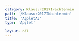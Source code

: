 ```yaml
---
category: Klausur2017INachtermin
path: '/Klausur2017INachtermin'
title: 'AppletA2'
type: 'Applet'

layout: nil
---
```

<script type="text/javascript" src="https://cdnjs.cloudflare.com/ajax/libs/jsxgraph/0.99.7/jsxgraphcore.js"></script>
<link type="text/css" href="https://cdnjs.cloudflare.com/ajax/libs/jsxgraph/0.99.6/jsxgraph.css"><link rel="stylesheet" type="text/css" href="//cdnjs.cloudflare.com/ajax/libs/jsxgraph/0.99.7/jsxgraph.css" />
<div id="f5622dfe-f2a4-49fc-ac99-299129515ce8" class="jxgbox" style="width:500px; height:500px">
<script type="text/javascript">
(function(){
 const board = JXG.JSXGraph.initBoard('f5622dfe-f2a4-49fc-ac99-299129515ce8', {
    							boundingbox: [-15, 15, 15, -15],
                  axis: true
              });

var A = board.create('point', [1,-2], {fixed:true, color:'green'});

var f = x=> -0.4*x+2;
var pf = board.create('functiongraph', [f], {strokecolor:'black', strokeWidth:3})

var M = board.create('glider', [pf], {name:'M', color:'orange'});

var AM = board.create('line', [A, M], {visible:false});

var Bl = board.create('point', [2.85,1.23], {visible:false});

var Bs = board.create('angle', [M, A, Bl], {visible:false});

Bs.setAngle(function() {
    return -35* Math.PI / 180;
    })
var ABl = board.create('line', [A, Bl], {visible:false});

var C = board.create('point', [function(){return (M.X()-A.X())*2+A.X()}, function(){return (M.Y()-A.Y())*2+A.Y()}])

var ACc = board.create('circle', [A,C], {visible:false});

var B = board.create('intersection', [ACc, ABl], {name:'B'});

var AC = board.create('line', [A,C], {straightFirst:false, straightLast:false});

var AB = board.create('line', [A,B], {straightFirst:false, straightLast:false});

var CB = board.create('line', [C,B], {straightFirst:false, straightLast:false});

var phi = board.create('angle', [B,A,C], {radius:3});
})();
  
  </script>
  </div>
